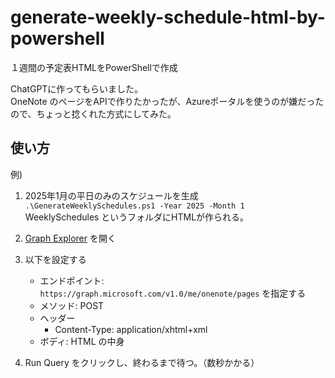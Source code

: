 # generate-weekly-schedule-html-by-powershell
１週間の予定表HTMLをPowerShellで作成

ChatGPTに作ってもらいました。<br/>
OneNote のページをAPIで作りたかったが、Azureポータルを使うのが嫌だったので、ちょっと捻くれた方式にしてみた。

## 使い方

例)

1. 2025年1月の平日のみのスケジュールを生成<br/>
  `.\GenerateWeeklySchedules.ps1 -Year 2025 -Month 1`<br/>
  WeeklySchedules というフォルダにHTMLが作られる。

1. [Graph Explorer](https://developer.microsoft.com/en-us/graph/graph-explorer) を開く
1. 以下を設定する
    - エンドポイント: `https://graph.microsoft.com/v1.0/me/onenote/pages` を指定する
    - メソッド:  POST
    - ヘッダー
        - Content-Type: application/xhtml+xml
    - ボディ: HTML の中身
1. Run Query をクリックし、終わるまで待つ。（数秒かかる）

